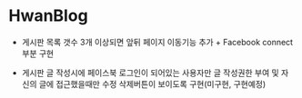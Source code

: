 # HwanBlog

- 게시판 목록 갯수 3개 이상되면 앞뒤 페이지 이동기능 추가 + Facebook connect 부분 구현

- 게시판 글 작성시에 페이스북 로그인이 되어있는 사용자만 글 작성권한 부여 및
  자신의 글에 접근했을때만 수정 삭제버튼이 보이도록 구현(미구현, 구현예정)
